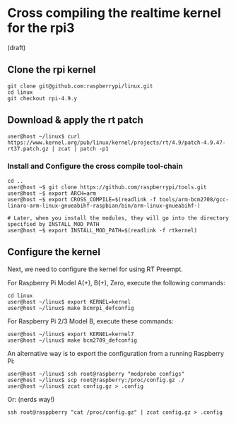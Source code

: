 # Cross compiling the realtime kernel for the rpi3

(draft)

## Clone the rpi kernel

```shell
git clone git@github.com:raspberrypi/linux.git
cd linux
git checkout rpi-4.9.y
```

## Download & apply the rt patch

```shell
user@host ~/linux$ curl https://www.kernel.org/pub/linux/kernel/projects/rt/4.9/patch-4.9.47-rt37.patch.gz | zcat | patch -p1
```

### Install and Configure the cross compile tool-chain

```shell
cd ..
user@host ~$ git clone https://github.com/raspberrypi/tools.git
user@host ~$ export ARCH=arm
user@host ~$ export CROSS_COMPILE=$(readlink -f tools/arm-bcm2708/gcc-linaro-arm-linux-gnueabihf-raspbian/bin/arm-linux-gnueabihf-)

# Later, when you install the modules, they will go into the directory specified by INSTALL_MOD_PATH
user@host ~$ export INSTALL_MOD_PATH=$(readlink -f rtkernel)
```

## Configure the kernel

Next, we need to configure the kernel for using RT Preempt.

For Raspberry Pi Model A(+), B(+), Zero, execute the following commands:

```shell
cd linux
user@host ~/linux$ export KERNEL=kernel
user@host ~/linux$ make bcmrpi_defconfig
```

For Raspberry Pi 2/3 Model B, execute these commands:

```shell
user@host ~/linux$ export KERNEL=kernel7
user@host ~/linux$ make bcm2709_defconfig
```

An alternative way is to export the configuration from a running Raspberry Pi:

```shell
user@host ~/linux$ ssh root@raspberry "modprobe configs"
user@host ~/linux$ scp root@raspberry:/proc/config.gz ./
user@host ~/linux$ zcat config.gz > .config
```
Or: (nerds way!)

```shell
ssh root@rasppberry "cat /proc/config.gz" | zcat config.gz > .config
```

